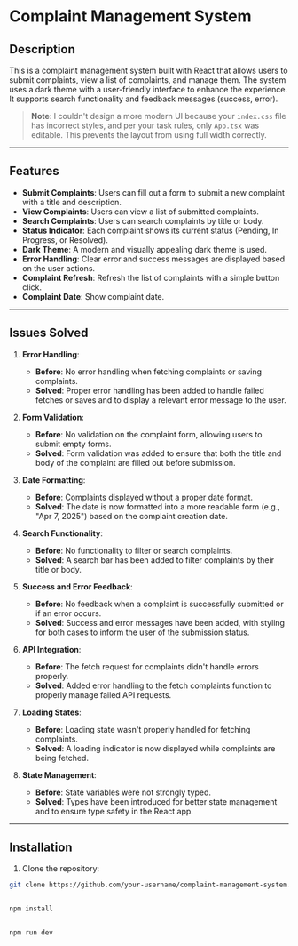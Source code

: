 # Complaint Management System

## Description

This is a complaint management system built with React that allows users to submit complaints, view a list of complaints, and manage them. The system uses a dark theme with a user-friendly interface to enhance the experience. It supports search functionality and feedback messages (success, error).

>**Note**: I couldn't design a more modern UI because your `index.css` file has incorrect styles, and per your task rules, only `App.tsx` was editable. This prevents the layout from using full width correctly.


---

## Features

- **Submit Complaints**: Users can fill out a form to submit a new complaint with a title and description.
- **View Complaints**: Users can view a list of submitted complaints.
- **Search Complaints**: Users can search complaints by title or body.
- **Status Indicator**: Each complaint shows its current status (Pending, In Progress, or Resolved).
- **Dark Theme**: A modern and visually appealing dark theme is used.
- **Error Handling**: Clear error and success messages are displayed based on the user actions.
- **Complaint Refresh**: Refresh the list of complaints with a simple button click.
- **Complaint Date**: Show complaint date.

---

## Issues Solved

1. **Error Handling**:  
   - **Before**: No error handling when fetching complaints or saving complaints.  
   - **Solved**: Proper error handling has been added to handle failed fetches or saves and to display a relevant error message to the user.

2. **Form Validation**:  
   - **Before**: No validation on the complaint form, allowing users to submit empty forms.  
   - **Solved**: Form validation was added to ensure that both the title and body of the complaint are filled out before submission. 

3. **Date Formatting**:  
   - **Before**: Complaints displayed without a proper date format.  
   - **Solved**: The date is now formatted into a more readable form (e.g., "Apr 7, 2025") based on the complaint creation date.

4. **Search Functionality**:  
   - **Before**: No functionality to filter or search complaints.  
   - **Solved**: A search bar has been added to filter complaints by their title or body.

5. **Success and Error Feedback**:  
   - **Before**: No feedback when a complaint is successfully submitted or if an error occurs.  
   - **Solved**: Success and error messages have been added, with styling for both cases to inform the user of the submission status.

6. **API Integration**:  
   - **Before**: The fetch request for complaints didn't handle errors properly.  
   - **Solved**: Added error handling to the fetch complaints function to properly manage failed API requests.

7. **Loading States**:  
   - **Before**: Loading state wasn't properly handled for fetching complaints.  
   - **Solved**: A loading indicator is now displayed while complaints are being fetched.

8. **State Management**:  
   - **Before**: State variables were not strongly typed.  
   - **Solved**: Types have been introduced for better state management and to ensure type safety in the React app.

---

## Installation

1. Clone the repository:

```bash
git clone https://github.com/your-username/complaint-management-system.git


npm install


npm run dev


